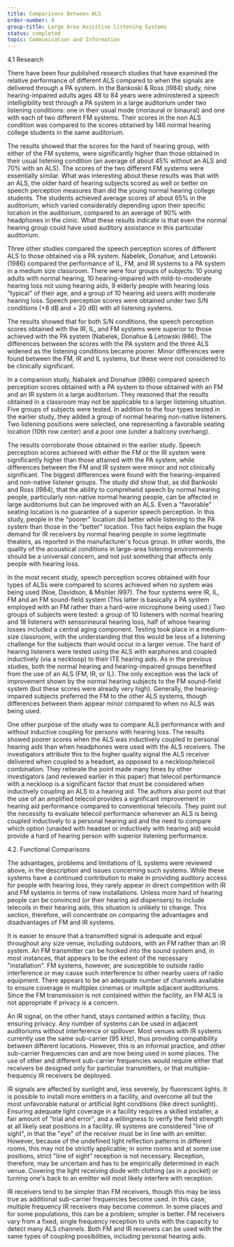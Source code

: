 ```yaml
---
title: Comparisons Between ALS
order-number: 4
group-title: Large Area Assistive Listening Systems
status: completed
topic: Communication and Information
---
```


4.1 Research

There have been four published research studies that have examined the relative performance of different ALS compared to when the signals are delivered through a PA system. In the Bankoski & Ross (l984) study, nine hearing-impaired adults ages 48 to 84 years were administered a speech intelligibility test through a PA system in a large auditorium under two listening conditions: one in their usual mode (monaural or binaural) and one with each of two different FM systems. Their scores in the non ALS condition was compared to the scores obtained by 146 normal hearing college students in the same auditorium.

The results showed that the scores for the hard of hearing group, with either of the FM systems, were significantly higher than those obtained in their usual listening condition (an average of about 45% without an ALS and 70% with an ALS). The scores of the two different FM systems were essentially similar. What was interesting about these results was that with an ALS, the older hard of hearing subjects scored as well or better on speech perception measures than did the young normal hearing college students. The students achieved average scores of about 65% in the auditorium, which varied considerably depending upon their specific location in the auditorium, compared to an average of 90% with headphones in the clinic. What these results indicate is that even the normal hearing group could have used auditory assistance in this particular auditorium.

Three other studies compared the speech perception scores of different ALS to those obtained via a PA system. Nabelek, Donahue, and Letowski (1986) compared the performance of IL, FM, and IR systems to a PA system in a medium size classroom. There were four groups of subjects: 10 young adults with normal hearing, 10 hearing-impaired with mild-to-moderate hearing loss not using hearing aids, 9 elderly people with hearing loss "typical" of their age, and a group of 10 hearing aid users with moderate hearing loss. Speech perception scores were obtained under two S/N conditions (+8 dB and + 20 dB) with all listening systems.

The results showed that for both S/N conditions, the speech perception scores obtained with the IR, IL, and FM systems were superior to those achieved with the PA system (Nabelek, Donahue & Letowski l986). The differences between the scores with the PA system and the three ALS widened as the listening conditions became poorer. Minor differences were found between the FM, IR and IL systems, but these were not considered to be clinically significant.

In a companion study, Nabalek and Donahue (l986) compared speech perception scores obtained with a PA system to those obtained with an FM and an IR system in a large auditorium. They reasoned that the results obtained in a classroom may not be applicable to a larger listening situation. Five groups of subjects were tested. In addition to the four types tested in the earlier study, they added a group of normal hearing non-native listeners. Two listening positions were selected, one representing a favorable seating location (10th row center) and a poor one (under a balcony overhang).

The results corroborate those obtained in the earlier study. Speech perception scores achieved with either the FM or the IR system were significantly higher than those attained with the PA system, while differences between the FM and IR system were minor and not clinically significant. The biggest differences were found with the hearing-impaired and non-native listener groups. The study did show that, as did Bankoski and Ross (l984), that the ability to comprehend speech by normal hearing people, particularly non-native normal hearing people, can be affected in large auditoriums but can be improved with an ALS. Even a "favorable" seating location is no guarantee of a superior speech perception. In this study, people in the "poorer" location did better while listening to the PA system than those in the "better" location. This fact helps explain the huge demand for IR receivers by normal hearing people in some legitimate theaters, as reported in the manufacturer's focus group. In other words, the quality of the acoustical conditions in large-area listening environments should be a universal concern, and not just something that affects only people with hearing loss.

In the most recent study, speech perception scores obtained with four types of ALSs were compared to scores achieved when no system was being used (Noe, Davidson, & Mishler l997). The four systems were IR, IL, FM and an FM sound-field system (This latter is basically a PA system employed with an FM rather than a hard-wire microphone being used.) Two groups of subjects were tested: a group of 10 listeners with normal hearing and 18 listeners with sensorineural hearing loss, half of whose hearing losses included a central aging component. Testing took place in a medium-size classroom, with the understanding that this would be less of a listening challenge for the subjects than would occur in a larger venue. The hard of hearing listeners were tested using the ALS with earphones and coupled inductively (via a neckloop) to their ITE hearing aids. As in the previous studies, both the normal hearing and hearing-impaired groups benefited from the use of an ALS (FM, IR, or IL). The only exception was the lack of improvement shown by the normal hearing subjects to the FM sound-field system (but these scores were already very high). Generally, the hearing-impaired subjects preferred the FM to the other ALS systems, though differences between them appear minor compared to when no ALS was being used.

One other purpose of the study was to compare ALS performance with and without inductive coupling for persons with hearing loss. The results showed poorer scores when the ALS was inductively coupled to personal hearing aids than when headphones were used with the ALS receivers. The investigators attribute this to the higher quality signal the ALS receiver delivered when coupled to a headset, as opposed to a neckloop/telecoil combination. They reiterate the point made many times by other investigators (and reviewed earlier in this paper) that telecoil performance with a neckloop is a significant factor that must be considered when inductively coupling an ALS to a hearing aid. The authors also point out that the use of an amplified telecoil provides a significant improvement in hearing aid performance compared to conventional telecoils. They point out the necessity to evaluate telecoil performance whenever an ALS is being coupled inductively to a personal hearing aid and the need to compare which option (unaided with headset or inductively with hearing aid) would provide a hard of hearing person with superior listening performance.

4.2. Functional Comparisons

The advantages, problems and limitations of IL systems were reviewed above, in the description and issues concerning such systems. While these systems have a continued contribution to make in providing auditory access for people with hearing loss, they rarely appear in direct competition with IR and FM systems in terms of new installations. Unless more hard of hearing people can be convinced (or their hearing aid dispensers) to include telecoils in their hearing aids, this situation is unlikely to change. This section, therefore, will concentrate on comparing the advantages and disadvantages of FM and IR systems.

It is easier to ensure that a transmitted signal is adequate and equal throughout any size venue, including outdoors, with an FM rather than an IR system. An FM transmitter can be hooked into the sound system and, in most instances, that appears to be the extent of the necessary "installation". FM systems, however, are susceptible to outside radio interference or may cause such interference to other nearby users of radio equipment. There appears to be an adequate number of channels available to ensure coverage in multiplex cinemas or multiple adjacent auditoriums. Since the FM transmission is not contained within the facility, an FM ALS is not appropriate if privacy is a concern.

An IR signal, on the other hand, stays contained within a facility, thus ensuring privacy. Any number of systems can be used in adjacent auditoriums without interference or spillover. Most venues with IR systems currently use the same sub-carrier (95 kHz), thus providing compatibility between different locations. However, this is an informal practice, and other sub-carrier frequencies can and are now being used in some places. The use of other and different sub-carrier frequencies would require either that receivers be designed only for particular transmitters, or that multiple-frequency IR receivers be deployed.

IR signals are affected by sunlight and, less severely, by fluorescent lights. It is possible to install more emitters in a facility, and overcome all but the most unfavorable natural or artificial light conditions (like direct sunlight). Ensuring adequate light coverage in a facility requires a skilled installer, a fair amount of "trial and error", and a willingness to verify the field strength at all likely seat positions in a facility. IR systems are considered "line of sight", in that the "eye" of the receiver must be in line with an emitter. However, because of the undefined light reflection patterns in different rooms, this may not be strictly applicable; in some rooms and at some use positions, strict "line of sight" reception is not necessary. Reception, therefore, may be uncertain and has to be empirically determined in each venue. Covering the light receiving diode with clothing (as in a pocket) or turning one's back to an emitter will most likely interfere with reception.

IR receivers tend to be simpler than FM receivers, though this may be less true as additional sub-carrier frequencies become used. In this case, multiple frequency IR receivers may become common. In some places and for some populations, this can be a problem; simpler is better. FM receivers vary from a fixed, single frequency reception to units with the capacity to detect many ALS channels. Both FM and IR receivers can be used with the same types of coupling possibilities, including personal hearing aids.
